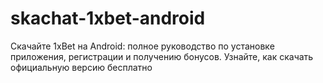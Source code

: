 # skachat-1xbet-android
Скачайте 1xBet на Android: полное руководство по установке приложения, регистрации и получению бонусов. Узнайте, как скачать официальную версию бесплатно

